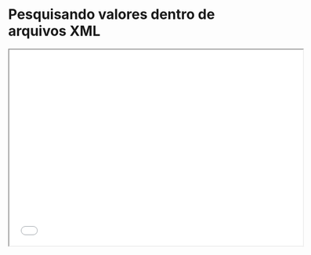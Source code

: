 # Pesquisando valores dentro de arquivos XML

<iframe src="PESQUISA_XML.html" width="600" height="400"></iframe>
